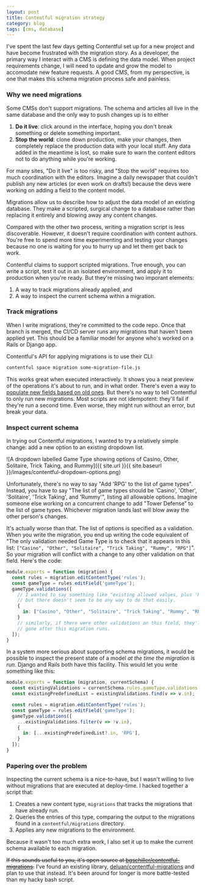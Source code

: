 ```yaml
---
layout: post
title: Contentful migration strategy
category: blog
tags: [cms, database]
---
```


I've spent the last few days getting Contentful set up for a new project and have become frustrated with the migration story. As a developer, the primary way I interact with a CMS is defining the data model. When project requirements change, I will need to update and grow the model to accomodate new feature requests. A good CMS, from my perspective, is one that makes this schema migration process safe and painless.

### Why we need migrations

Some CMSs don't support migrations. The schema and articles all live in the same database and the only way to push changes up is to either

1. **Do it live**: click around in the interface, hoping you don't break something or delete something important.
2. **Stop the world**: clone down production, make your changes, then completely replace the production data with your local stuff. Any data added in the meantime is lost, so make sure to warn the content editors not to do anything while you're working.

For many sites, "Do it live" is too risky, and "Stop the world" requires too much coordination with the editors. Imagine a daily newspaper that couldn't publish any new articles (or even work on drafts!) because the devs were working on adding a field to the content model.

Migrations allow us to describe how to adjust the data model of an existing database. They make a scripted, surgical change to a database rather than replacing it entirely and blowing away any content changes.

Compared with the other two process, writing a migration script is less discoverable. However, it doesn't require coordination with content authors. You're free to spend more time experimenting and testing your changes because no one is waiting for you to hurry up and let them get back to work.

Contentful claims to support scripted migrations. True enough, you can write a script, test it out in an isolated environment, and apply it to production when you're ready. But they're missing two imporant elements:

1. A way to track migrations already applied, and
2. A way to inspect the current schema within a migration.

### Track migrations

When I write migrations, they're committed to the code repo. Once that branch is merged, the CI/CD server runs any migrations that haven't been applied yet. This should be a familiar model for anyone who's worked on a Rails or Django app.

Contentful's API for applying migrations is to use their CLI:

```bash
contentful space migration some-migration-file.js
```

This works great when executed interactively. It shows you a neat preview of the operations it's about to run, and in what order. There's even a way to [populate new fields based on old ones](https://github.com/contentful/contentful-migration/blob/8fce9244f81d97e0dbe18db32665e1a2008ae71d/examples/12-transform-content.js). But there's no way to tell Contentful to only run new migrations. Most scripts are not idempotent: they'll fail if they're run a second time. Even worse, they might run without an error, but break your data.

### Inspect current schema

In trying out Contentful migrations, I wanted to try a relatively simple change: add a new option to an existing dropdown list.

![A dropdown labelled Game Type showing options of Casino, Other, Solitaire, Trick Taking, and Rummy]({{ site.url }}{{ site.baseurl }}/images/contentful-dropdown-options.png)

Unfortunately, there's no way to say "Add 'RPG' to the list of game types". Instead, you have to say "The list of game types should be 'Casino', 'Other', 'Solitaire', 'Trick Taking', and 'Rummy'", listing all allowable options. Imagine someone else working on a concurrent change to add "Tower Defense" to the list of game types. Whichever migration lands last will blow away the other person's changes.

It's actually worse than that. The list of options is specified as a validation. When you write the migration, you end up writing the code equivalent of "The only validation needed Game Type is to check that it appears in this list: `["Casino", "Other", "Solitaire", "Trick Taking", "Rummy", "RPG"]`". So your migration will conflict with a change to any other validation on that field. Here's the code:

```js
module.exports = function (migration) {
  const rules = migration.editContentType('rules');
  const gameType = rules.editField('gameType');
  gameType.validations([
    // I wanted to say something like "existing allowed values, plus 'RPG'",
    // but there doesn't seem to be any way to do that easily.
    {
      in: ["Casino", "Other", "Solitaire", "Trick Taking", "Rummy", "RPG"],
    }
    // similarly, if there were other validations on this field, they'll be
    // gone after this migration runs.
  ]);
}
```

In a system more serious about supporting schema migrations, it would be possible to inspect the present state of a model _at the time the migration is run_. Django and Rails both have this facility. This would let you write something like this:

```ts
module.exports = function (migration, currentSchema) {
  const existingValidations = currentSchema.rules.gameType.validations;
  const existingPredefinedList = existingValidations.find(v => v.in);

  const rules = migration.editContentType('rules');
  const gameType = rules.editField('gameType');
  gameType.validations([
    ...existingValidations.filter(v => !v.in),
    {
      in: [...existingPredefinedList?.in, 'RPG'],
    }
  ]);
}
```

### Papering over the problem

Inspecting the current schema is a nice-to-have, but I wasn't willing to live without migrations that are executed at deploy-time. I hacked together a script that:

1. Creates a new content type, `migrations` that tracks the migrations that have already run.
2. Queries the entries of this type, comparing the output to the migrations found in a `contentful/migrations` directory.
3. Applies any new migrations to the environment.

Because it wasn't too much extra work, I also set it up to make the current schema available to each migration.

~~If this sounds useful to you, it's open source at [bgschiller/contentful-migrations](https://github.com/bgschiller/contentful-migrations).~~ I've found an existing library, [deluan/contentful-migrations](https://github.com/deluan/contentful-migrate) and plan to use that instead. It's been around for longer is more battle-tested than my hacky bash script.
